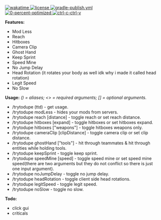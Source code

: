 <!-- wakatime -->
<a href="https://wakatime.com/badge/user/551b81e9-ed7a-4d9c-9225-929c94392679/project/ba09b5bd-4519-418a-be40-d36c95199a11">
<img src="https://wakatime.com/badge/user/551b81e9-ed7a-4d9c-9225-929c94392679/project/ba09b5bd-4519-418a-be40-d36c95199a11.svg" alt="wakatime">
</a>

<!-- license -->
<a href="https://github.com/trytodupe/TtdAddons/blob/master/LICENSE">
<img src="https://img.shields.io/badge/license-CC%20BY--NC%203.0-informational" alt="license">
</a>

<!-- gradle-publish.yml -->
<a href="https://github.com/trytodupe/TtdAddons/actions/workflows/gradle-publish.yml">
<img src="https://github.com/trytodupe/ttdaddons/actions/workflows/.github/workflows/gradle-publish.yml/badge.svg" alt="gradle-publish.yml">
</a>

<br>  

<!-- 0-percent-optimized -->
<a href="https://forthebadge.com">
<img src="https://forthebadge.com/images/badges/0-percent-optimized.svg" alt="0-percent-optimized">
</a>

<!-- ctrl-c-ctrl-v -->
<a href="https://forthebadge.com">
<img src="https://forthebadge.com/images/badges/ctrl-c-ctrl-v.svg" alt="ctrl-c-ctrl-v">
</a>

**Features:**
* Mod Less
* Reach
* Hitboxes
* Camera Clip
* Ghost Hand
* Keep Sprint
* Speed Mine
* No Jump Delay
* Head Rotation (it rotates your body as well idk why i made it called head rotation)
* Legit Speed
* No Slow

**Usage:**
_() = aliases; <> = required arguments; [] = optional arguments._
* /trytodupe (ttd) - get usage.
* /trytodupe modLess - hides your mods from servers.
* /trytodupe reach [distance] - toggle reach or set reach distance.
* /trytodupe hitboxes [expand] - toggle hitboxes or set hitboxes expand.
* /trytodupe hitboxes [\"weapons\"] - toggle hitboxes weapons only.
* /trytodupe cameraClip [clipDistance] - toggle camera clip or set clip distance.
* /trytodupe ghostHand [\"tools\"] - hit through teammates & hit through entities while holding tools.
* /trytodupe keepSprint - toggle keep sprint.
* /trytodupe speedMine [speed] - toggle speed mine or set speed mine speed(there are two arguments but they do not conflict so there is just one input argument).
* /trytodupe noJumpDelay - toggle no jump delay.
* /trytodupe headRotation - toggle client side head rotations.
* /trytodupe legitSpeed - toggle legit speed.
* /trytodupe noSlow - toggle no slow.

**Todo:**
* click gui
* criticals
